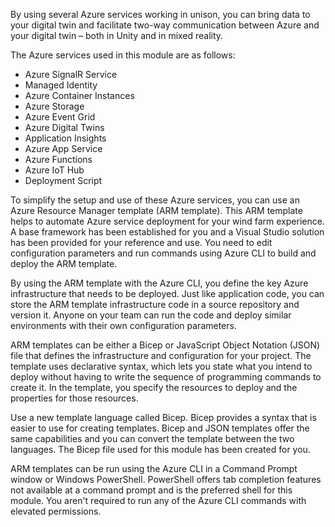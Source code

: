 By using several Azure services working in unison, you can bring data to your digital twin and facilitate two-way communication between Azure and your digital twin – both in Unity and in mixed reality.

The Azure services used in this module are as follows:

- Azure SignalR Service
- Managed Identity
- Azure Container Instances
- Azure Storage
- Azure Event Grid
- Azure Digital Twins
- Application Insights
- Azure App Service
- Azure Functions
- Azure IoT Hub
- Deployment Script

To simplify the setup and use of these Azure services, you can use an Azure Resource Manager template (ARM template). This ARM template helps to automate Azure service deployment for your wind farm experience. A base framework has been established for you and a Visual Studio solution has been provided for your reference and use. You need to edit configuration parameters and run commands using Azure CLI to build and deploy the ARM template.

By using the ARM template with the Azure CLI, you define the key Azure infrastructure that needs to be deployed. Just like application code, you can store the ARM template infrastructure code in a source repository and version it. Anyone on your team can run the code and deploy similar environments with their own configuration parameters.

ARM templates can be either a Bicep or JavaScript Object Notation (JSON) file that defines the infrastructure and configuration for your project. The template uses declarative syntax, which lets you state what you intend to deploy without having to write the sequence of programming commands to create it. In the template, you specify the resources to deploy and the properties for those resources.

Use a new template language called Bicep. Bicep provides a syntax that is easier to use for creating templates. Bicep and JSON templates offer the same capabilities and you can convert the template between the two languages. The Bicep file used for this module has been created for you.

ARM templates can be run using the Azure CLI in a Command Prompt window or Windows PowerShell. PowerShell offers tab completion features not available at a command prompt and is the preferred shell for this module. You aren't required to run any of the Azure CLI commands with elevated permissions.
